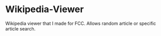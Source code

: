 # Wikipedia-Viewer

Wikipedia viewer that I made for FCC. Allows random article or specific article search.
